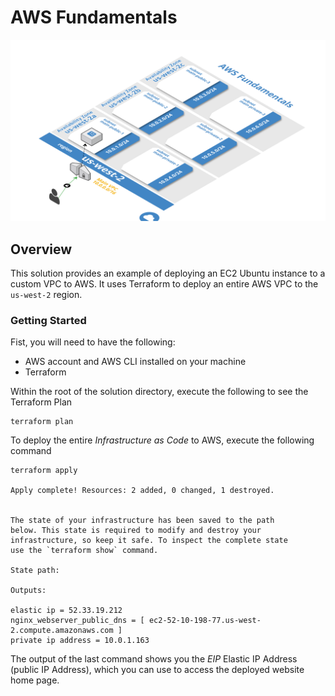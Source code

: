 # AWS Fundamentals   


![AWS](diagram.png)


## Overview
This solution provides an example of deploying an EC2 Ubuntu instance to a custom VPC to AWS.  It uses Terraform to deploy an entire AWS VPC to the `us-west-2` region.

### Getting Started
Fist, you will need to have the following:
* AWS account and AWS CLI installed on your machine
* Terraform

Within the root of the solution directory, execute the following to see the Terraform Plan

```shell
terraform plan
```
To deploy the entire *Infrastructure as Code* to AWS, execute the following command
```shell
terraform apply

Apply complete! Resources: 2 added, 0 changed, 1 destroyed.


The state of your infrastructure has been saved to the path
below. This state is required to modify and destroy your
infrastructure, so keep it safe. To inspect the complete state
use the `terraform show` command.

State path:

Outputs:

elastic ip = 52.33.19.212
nginx_webserver_public_dns = [ ec2-52-10-198-77.us-west-2.compute.amazonaws.com ]
private ip address = 10.0.1.163
```

The output of the last command shows you the _EIP_ Elastic IP Address (public IP Address), which you can use to access the deployed website home page.
